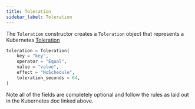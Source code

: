 ```yaml
---
title: Toleration
sidebar_label: Toleration
---
```


The `Toleration` constructor creates a `Toleration` object that represents a Kubernetes [Toleration](https://kubernetes.io/docs/concepts/scheduling-eviction/taint-and-toleration/)

```python
toleration = Toleration(
    key = "key",
    operator = "Equal",
    value = "value",
    effect = "NoSchedule",
    toleration_seconds = 64,
)
```

Note all of the fields are completely optional and follow the rules as laid out in the Kubernetes doc linked above. 

<!--------------- ONLY LINKS BELOW THIS POINT ---------------------->
[service-config]: ./service-config.md